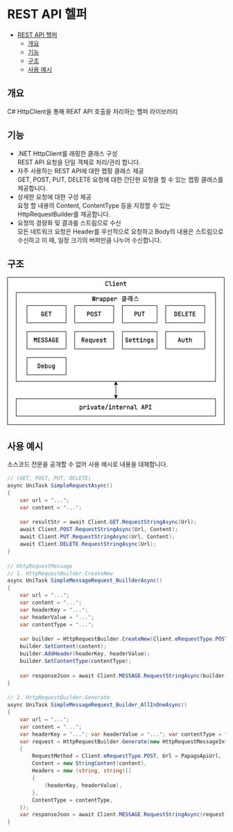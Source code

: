 # REST API 헬퍼
- [REST API 헬퍼](#rest-api-헬퍼)
  - [개요](#개요)
  - [기능](#기능)
  - [구조](#구조)
  - [사용 예시](#사용-예시)

## 개요
C# HttpClient을 통해 REAT API 호출을 처리하는 헬퍼 라이브러리

## 기능
- .NET HttpClient를 래핑한 클래스 구성  
REST API 요청을 단일 객체로 처리/관리 합니다.
- 자주 사용하는 REST API에 대한 랩핑 클래스 제공  
GET, POST, PUT, DELETE 요청에 대한 간단한 요청을 할 수 있는 랩핑 클래스를 제공합니다.  
- 상세한 요청에 대한 구성 제공  
요청 할 내용의 Content, ContentType 등을 지정할 수 있는 HttpRequestBuilder를 제공합니다.
- 요청의 경량화 및 결과를 스트림으로 수신  
모든 네트워크 요청은 Header를 우선적으로 요청하고 Body의 내용은 스트림으로 수신하고 이 때, 일정 크기의 버퍼만큼 나누어 수신합니다.
## 구조
![](./images/http_helper.png)

## 사용 예시
소스코드 전문을 공개할 수 없어 사용 예시로 내용을 대체합니다.

``` csharp
// (GET, POST, PUT, DELETE)
async UniTask SimpleRequestAsync() 
{
    var url = "...";
    var content = "...";
    
    var resultStr = await Client.GET.RequestStringAsync(Url);
    await Client.POST.RequestStringAsync(Url, Content);
    await Client.PUT.RequestStringAsync(Url, Content);
    await Client.DELETE.RequestStringAsync(Url);
}

// HttpRequestMessage
// 1. HttpRequestBuilder.CreateNew
async UniTask SimpleMessageRequest_BuillderAsync()
{
    var url = "...";
    var content = "...";
    var headerKey = "...";
    var headerValue = "...";
    var contentType = "...";
    
    var builder = HttpRequestBuilder.CreateNew(Client.eRequestType.POST, url);
    builder.SetContent(content);
    builder.AddHeader(headerKey, headerValue);
    builder.SetContentType(contentType);
    
    var responseJson = await Client.MESSAGE.RequestStringAsync(builder.Request);
}

// 2. HttpRequestBuilder.Generate
async UniTask SimpleMessageRequest_Builder_AllInOneAsync()
{
    var url = "...";
    var content = "...";
    var headerKey = "..."; var headerValue = "..."; var contentType = "...";
    var request = HttpRequestBuilder.Generate(new HttpRequestMessageInfo 
    {
        RequestMethod = Client.eRequestType.POST, Url = PapagoApiUrl,
        Content = new StringContent(content),
        Headers = new (string, string)[]
        {
            (headerKey, headerValue),
        },
        ContentType = contentType,
    });
    var responseJson = await Client.MESSAGE.RequestStringAsync(request);
}
```